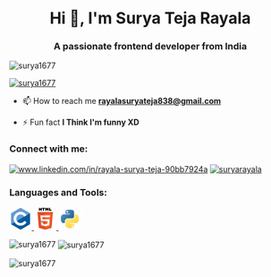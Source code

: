 <h1 align="center">Hi 👋, I'm Surya Teja Rayala</h1>
<h3 align="center">A passionate frontend developer from India</h3>

<p align="left"> <img src="https://komarev.com/ghpvc/?username=surya1677&label=Profile%20views&color=0e75b6&style=flat" alt="surya1677" /> </p>

<p align="left"> <a href="https://github.com/ryo-ma/github-profile-trophy"><img src="https://github-profile-trophy.vercel.app/?username=surya1677" alt="surya1677" /></a> </p>

- 📫 How to reach me **rayalasuryateja838@gmail.com**

- ⚡ Fun fact **I Think I'm funny XD**

<h3 align="left">Connect with me:</h3>
<p align="left">
<a href="https://linkedin.com/in/www.linkedin.com/in/rayala-surya-teja-90bb7924a" target="blank"><img align="center" src="https://raw.githubusercontent.com/rahuldkjain/github-profile-readme-generator/master/src/images/icons/Social/linked-in-alt.svg" alt="www.linkedin.com/in/rayala-surya-teja-90bb7924a" height="30" width="40" /></a>
<a href="https://fb.com/suryarayala" target="blank"><img align="center" src="https://raw.githubusercontent.com/rahuldkjain/github-profile-readme-generator/master/src/images/icons/Social/facebook.svg" alt="suryarayala" height="30" width="40" /></a>
</p>

<h3 align="left">Languages and Tools:</h3>
<p align="left"> <a href="https://www.cprogramming.com/" target="_blank" rel="noreferrer"> <img src="https://raw.githubusercontent.com/devicons/devicon/master/icons/c/c-original.svg" alt="c" width="40" height="40"/> </a> <a href="https://www.w3.org/html/" target="_blank" rel="noreferrer"> <img src="https://raw.githubusercontent.com/devicons/devicon/master/icons/html5/html5-original-wordmark.svg" alt="html5" width="40" height="40"/> </a> <a href="https://www.python.org" target="_blank" rel="noreferrer"> <img src="https://raw.githubusercontent.com/devicons/devicon/master/icons/python/python-original.svg" alt="python" width="40" height="40"/> </a> </p>

<p><img align="left" src="https://github-readme-stats.vercel.app/api/top-langs?username=surya1677&show_icons=true&locale=en&layout=compact" alt="surya1677" /></p>

<p>&nbsp;<img align="center" src="https://github-readme-stats.vercel.app/api?username=surya1677&show_icons=true&locale=en" alt="surya1677" /></p>

<p><img align="center" src="https://github-readme-streak-stats.herokuapp.com/?user=surya1677&" alt="surya1677" /></p>
